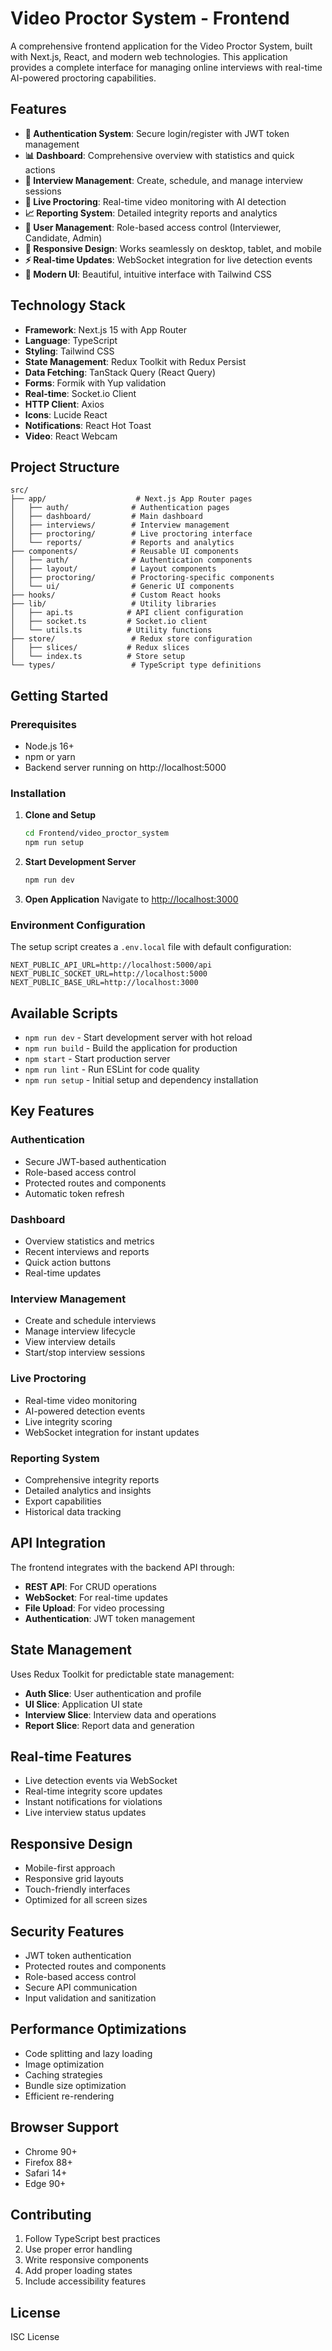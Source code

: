 # Video Proctor System - Frontend

A comprehensive frontend application for the Video Proctor System, built with Next.js, React, and modern web technologies. This application provides a complete interface for managing online interviews with real-time AI-powered proctoring capabilities.

## Features

- **🔐 Authentication System**: Secure login/register with JWT token management
- **📊 Dashboard**: Comprehensive overview with statistics and quick actions
- **📅 Interview Management**: Create, schedule, and manage interview sessions
- **🎥 Live Proctoring**: Real-time video monitoring with AI detection
- **📈 Reporting System**: Detailed integrity reports and analytics
- **👥 User Management**: Role-based access control (Interviewer, Candidate, Admin)
- **📱 Responsive Design**: Works seamlessly on desktop, tablet, and mobile
- **⚡ Real-time Updates**: WebSocket integration for live detection events
- **🎨 Modern UI**: Beautiful, intuitive interface with Tailwind CSS

## Technology Stack

- **Framework**: Next.js 15 with App Router
- **Language**: TypeScript
- **Styling**: Tailwind CSS
- **State Management**: Redux Toolkit with Redux Persist
- **Data Fetching**: TanStack Query (React Query)
- **Forms**: Formik with Yup validation
- **Real-time**: Socket.io Client
- **HTTP Client**: Axios
- **Icons**: Lucide React
- **Notifications**: React Hot Toast
- **Video**: React Webcam

## Project Structure

```
src/
├── app/                    # Next.js App Router pages
│   ├── auth/              # Authentication pages
│   ├── dashboard/         # Main dashboard
│   ├── interviews/        # Interview management
│   ├── proctoring/        # Live proctoring interface
│   └── reports/           # Reports and analytics
├── components/            # Reusable UI components
│   ├── auth/              # Authentication components
│   ├── layout/            # Layout components
│   ├── proctoring/        # Proctoring-specific components
│   └── ui/                # Generic UI components
├── hooks/                 # Custom React hooks
├── lib/                   # Utility libraries
│   ├── api.ts            # API client configuration
│   ├── socket.ts         # Socket.io client
│   └── utils.ts          # Utility functions
├── store/                 # Redux store configuration
│   ├── slices/           # Redux slices
│   └── index.ts          # Store setup
└── types/                 # TypeScript type definitions
```

## Getting Started

### Prerequisites

- Node.js 16+ 
- npm or yarn
- Backend server running on http://localhost:5000

### Installation

1. **Clone and Setup**
   ```bash
   cd Frontend/video_proctor_system
   npm run setup
   ```

2. **Start Development Server**
   ```bash
   npm run dev
   ```

3. **Open Application**
   Navigate to [http://localhost:3000](http://localhost:3000)

### Environment Configuration

The setup script creates a `.env.local` file with default configuration:

```env
NEXT_PUBLIC_API_URL=http://localhost:5000/api
NEXT_PUBLIC_SOCKET_URL=http://localhost:5000
NEXT_PUBLIC_BASE_URL=http://localhost:3000
```

## Available Scripts

- `npm run dev` - Start development server with hot reload
- `npm run build` - Build the application for production
- `npm start` - Start production server
- `npm run lint` - Run ESLint for code quality
- `npm run setup` - Initial setup and dependency installation

## Key Features

### Authentication
- Secure JWT-based authentication
- Role-based access control
- Protected routes and components
- Automatic token refresh

### Dashboard
- Overview statistics and metrics
- Recent interviews and reports
- Quick action buttons
- Real-time updates

### Interview Management
- Create and schedule interviews
- Manage interview lifecycle
- View interview details
- Start/stop interview sessions

### Live Proctoring
- Real-time video monitoring
- AI-powered detection events
- Live integrity scoring
- WebSocket integration for instant updates

### Reporting System
- Comprehensive integrity reports
- Detailed analytics and insights
- Export capabilities
- Historical data tracking

## API Integration

The frontend integrates with the backend API through:

- **REST API**: For CRUD operations
- **WebSocket**: For real-time updates
- **File Upload**: For video processing
- **Authentication**: JWT token management

## State Management

Uses Redux Toolkit for predictable state management:

- **Auth Slice**: User authentication and profile
- **UI Slice**: Application UI state
- **Interview Slice**: Interview data and operations
- **Report Slice**: Report data and generation

## Real-time Features

- Live detection events via WebSocket
- Real-time integrity score updates
- Instant notifications for violations
- Live interview status updates

## Responsive Design

- Mobile-first approach
- Responsive grid layouts
- Touch-friendly interfaces
- Optimized for all screen sizes

## Security Features

- JWT token authentication
- Protected routes and components
- Role-based access control
- Secure API communication
- Input validation and sanitization

## Performance Optimizations

- Code splitting and lazy loading
- Image optimization
- Caching strategies
- Bundle size optimization
- Efficient re-rendering

## Browser Support

- Chrome 90+
- Firefox 88+
- Safari 14+
- Edge 90+

## Contributing

1. Follow TypeScript best practices
2. Use proper error handling
3. Write responsive components
4. Add proper loading states
5. Include accessibility features

## License

ISC License
